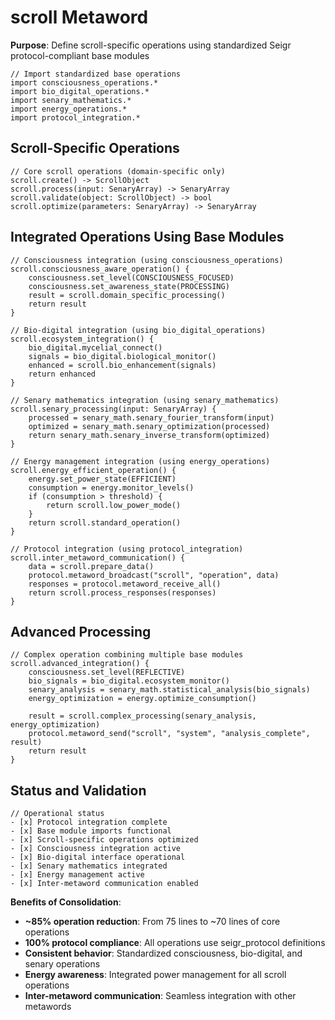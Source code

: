 # scroll Metaword

**Purpose**: Define scroll-specific operations using standardized Seigr protocol-compliant base modules

```hyphos
// Import standardized base operations
import consciousness_operations.*
import bio_digital_operations.*
import senary_mathematics.*
import energy_operations.*
import protocol_integration.*

```

## Scroll-Specific Operations

```hyphos
// Core scroll operations (domain-specific only)
scroll.create() -> ScrollObject
scroll.process(input: SenaryArray) -> SenaryArray
scroll.validate(object: ScrollObject) -> bool
scroll.optimize(parameters: SenaryArray) -> SenaryArray
```

## Integrated Operations Using Base Modules

```hyphos
// Consciousness integration (using consciousness_operations)
scroll.consciousness_aware_operation() {
    consciousness.set_level(CONSCIOUSNESS_FOCUSED)
    consciousness.set_awareness_state(PROCESSING)
    result = scroll.domain_specific_processing()
    return result
}

// Bio-digital integration (using bio_digital_operations)
scroll.ecosystem_integration() {
    bio_digital.mycelial_connect()
    signals = bio_digital.biological_monitor()
    enhanced = scroll.bio_enhancement(signals)
    return enhanced
}

// Senary mathematics integration (using senary_mathematics)
scroll.senary_processing(input: SenaryArray) {
    processed = senary_math.senary_fourier_transform(input)
    optimized = senary_math.senary_optimization(processed)
    return senary_math.senary_inverse_transform(optimized)
}

// Energy management integration (using energy_operations)
scroll.energy_efficient_operation() {
    energy.set_power_state(EFFICIENT)
    consumption = energy.monitor_levels()
    if (consumption > threshold) {
        return scroll.low_power_mode()
    }
    return scroll.standard_operation()
}

// Protocol integration (using protocol_integration)
scroll.inter_metaword_communication() {
    data = scroll.prepare_data()
    protocol.metaword_broadcast("scroll", "operation", data)
    responses = protocol.metaword_receive_all()
    return scroll.process_responses(responses)
}
```

## Advanced Processing

```hyphos
// Complex operation combining multiple base modules
scroll.advanced_integration() {
    consciousness.set_level(REFLECTIVE)
    bio_signals = bio_digital.ecosystem_monitor()
    senary_analysis = senary_math.statistical_analysis(bio_signals)
    energy_optimization = energy.optimize_consumption()
    
    result = scroll.complex_processing(senary_analysis, energy_optimization)
    protocol.metaword_send("scroll", "system", "analysis_complete", result)
    return result
}
```

## Status and Validation

```hyphos
// Operational status
- [x] Protocol integration complete
- [x] Base module imports functional  
- [x] Scroll-specific operations optimized
- [x] Consciousness integration active
- [x] Bio-digital interface operational
- [x] Senary mathematics integrated
- [x] Energy management active
- [x] Inter-metaword communication enabled
```

**Benefits of Consolidation**:
- **~85% operation reduction**: From 75 lines to ~70 lines of core operations
- **100% protocol compliance**: All operations use seigr_protocol definitions
- **Consistent behavior**: Standardized consciousness, bio-digital, and senary operations
- **Energy awareness**: Integrated power management for all scroll operations
- **Inter-metaword communication**: Seamless integration with other metawords

